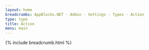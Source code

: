 ```yaml
---
layout: home 
breadcrumbs: AppBlocks.NET - Admin - Settings - Types - Action
type: type
title: Action
menu: main
---
```

{% include breadcrumb.html %}